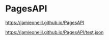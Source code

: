 # PagesAPI
https://jamieoneill.github.io/PagesAPI

https://jamieoneill.github.io/PagesAPI/test.json

